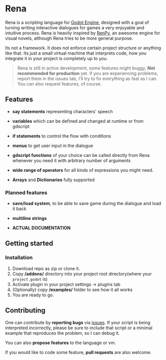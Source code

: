 # Rena

Rena is a scripting language for [Godot Engine](https://godotengine.org), designed with a goal of turning writing interactive dialogues for games a very enjoyable and intuitive process. Rena is heavily inspired by [RenPy](https://www.renpy.org), an awesome engine for visual novels, although Rena tries to be more general purpose. 

Its not a framework. It does not enforce certain project structure or anything like that. Its just a small virtual machine that interprets code, how you integrate it in your project is completely up to you. 


> Rena is still in active development, some features might buggy, **Not recommended for production** yet. If you are experiencing problems, report them in the issues tab, I'll try to fix everything as fast as I can. You can also request features, of course.



## Features

- **say statements** representing characters' speech

- **variables** which can be defined and changed at runtime or from gdscript

- **if statements** to control the flow with conditions

- **menus** to get user input in the dialogue

- **gdscript functions** of your choice can be called directly from Rena whenever you need it with arbitrary number of arguments

- **wide range of operators** for all kinds of  expressions you might need.

- **Arrays** and **Dictionaries** fully supported

  

### Planned features

- **save/load system**, to be able to save game during the dialogue and load it back

- **multiline strings**

- **ACTUAL DOCUMENTATION**

  

## Getting started

### Installation

1. Download repo as zip or clone it.
2. Copy **/addons/** directory into your project root directory(where your `project.godot` is)
3. Activate plugin in your project settings -> plugins tab
4. (Optionally) copy **/examples/** folder to see how it all works
5. You are ready to go.

## Contributing

One can contribute by **reporting bugs** via [issues](https://github.com/cmd410/Rena/issues). If your script is being interpreted incorrectly, please be sure to include that script or a minimal example that reproduces the problem, so I can debug it.

You can also **propose features** to the language or vm.

If you would like to code some feature, **pull requests** are also welcome.